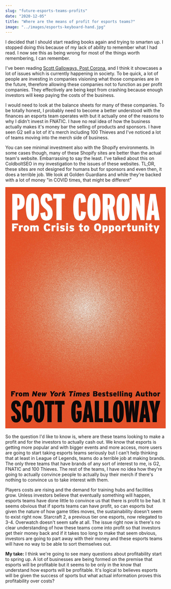 ```yaml
---
slug: "future-esports-teams-profits"
date: "2020-12-05"
title: "Where are the means of profit for esports teams?"
image: "../images/esports-keyboard-hand.jpg"
---
```


I decided that I should start reading books again and trying to smarten up. I stopped doing this because of my lack of ability to remember what I had read. I now see this as being wrong for most of the things worth remembering, I can remember. 

I've been reading [Scott Galloways, Post Corona](https://www.amazon.co.uk/Post-Corona-Opportunity-Scott-Galloway/dp/1787634809), and I think it showcases a lot of issues which is currently happening in society. To be quick, a lot of people are investing in companies visioning what those companies are in the future, therefore allowing these companies not to function as per profit companies. They effectively are being kept from crashing because enough investors will keep paying the costs of the business. 

I would need to look at the balance sheets for many of these companies. To be totally honest, I probably need to become a better understood with the finances an esports team operates with but it actually one of the reasons to why I didn't invest in FNATIC. I have no real idea of how the business actually makes it's money bar the selling of products and sponsors. I have seen G2 sell a lot of it's merch including 100 Thieves and I've noticed a lot of teams moving into the merch side of business. 

You can see minimal investment also with the Shopify environments. In some cases though, many of these Shopify sites are better than the actual team's website. Embarrassing to say the least. I've talked about this on ColdboltSEO in my investigation to the issues of these websites. TL;DR, these sites are not designed for humans but for sponsors and even then, it does a terrible job. We look at Golden Guardians and while they're backed with a lot of money "in COVID times, that might be different"  

[![Post Corona](../images/post-corona.jpg)](https://www.amazon.co.uk/Post-Corona-Opportunity-Scott-Galloway/dp/1787634809)

So the question I'd like to know is, where are these teams looking to make a profit and for the investors to actually cash out. We know that esports is getting more popular and with bigger events and more access, more users are going to start taking esports teams seriously but I can't help thinking that at least in League of Legends, teams do a terrible job at making brands. The only three teams that have brands of any sort of interest to me, is G2, FNATIC and 100 Thieves. The rest of the teams, I have no idea how they're going to actually convince people to actually buy their merch if there's nothing to convince us to take interest with them. 

Players costs are rising and the demand for training hubs and facilities grow. Unless investors believe that eventually something will  happen, esports teams have done little to convince us that there is profit to be had. It seems obvious that if sports teams can have profit, so can esports but given the nature of how game titles moves, the sustainability doesn't seem to exist right now. Starcraft 2, a previous tier one esports, now relegated to 3-4. Overwatch doesn't seem safe at all. The issue right now is there's no clear understanding of how these teams come into profit so that investors get their money back and if it takes too long to make that seem obvious, investors are going to part away with their money and these esports teams will have no way to be able to sort themselves out. 

**My take:** I think we're going to see many questions about profitability start to spring up. A lot of businesses are being formed on the premise that esports will be profitable but it seems to be only in the know that understand how esports will be profitable. It's logical to believes esports will be given the success of sports but what actual information proves this profitability over costs?

  